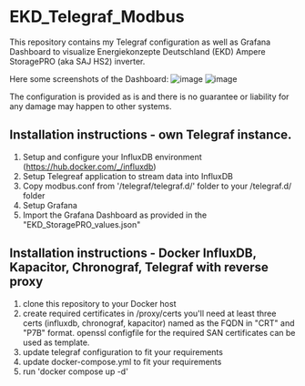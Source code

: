 # EKD_Telegraf_Modbus
This repository contains my Telegraf configuration as well as Grafana Dashboard to visualize Energiekonzepte Deutschland (EKD) Ampere StoragePRO (aka SAJ HS2) inverter.

Here some screenshots of the Dashboard:
![image](https://github.com/litronics/EKD_Telegraf_Modbus/assets/22157317/02058dfb-e007-4b33-a30d-7839f8f24d74)
![image](https://github.com/litronics/EKD_Telegraf_Modbus/assets/22157317/595a23d2-3f51-4176-9182-fe682b62feff)

The configuration is provided as is and there is no guarantee or liability for any damage may happen to other systems.

## Installation instructions - own Telegraf instance.
1. Setup and configure your InfluxDB environment (https://hub.docker.com/_/influxdb)
2. Setup Telegreaf application to stream data into InfluxDB
3. Copy modbus.conf from '/telegraf/telegraf.d/' folder to your /telegraf.d/ folder
4. Setup Grafana
5. Import the Grafana Dashboard as provided in the "EKD_StoragePRO_values.json"

## Installation instructions - Docker InfluxDB, Kapacitor, Chronograf, Telegraf with reverse proxy
1. clone this repository to your Docker host
2. create required certificates in /proxy/certs
   you'll need at least three certs (influxdb, chronograf, kapacitor) named as the FQDN in "CRT" and "P7B" format.
   openssl configfile for the required SAN certificates can be used as template.
3. update telegraf configuration to fit your requirements
4. update docker-compose.yml to fit your requirements
5. run 'docker compose up -d'

